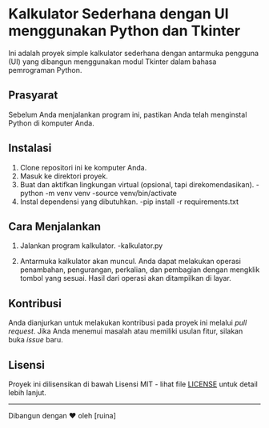 # Kalkulator Sederhana dengan UI menggunakan Python dan Tkinter

Ini adalah proyek simple kalkulator sederhana dengan antarmuka pengguna (UI) yang dibangun menggunakan modul Tkinter dalam bahasa pemrograman Python.

## Prasyarat

Sebelum Anda menjalankan program ini, pastikan Anda telah menginstal Python di komputer Anda.

## Instalasi

1. Clone repositori ini ke komputer Anda.
2. Masuk ke direktori proyek.  
3. Buat dan aktifkan lingkungan virtual (opsional, tapi direkomendasikan).
    -python -m venv venv
    -source venv/bin/activate
5. Instal dependensi yang dibutuhkan.
   -pip install -r requirements.txt


## Cara Menjalankan

1. Jalankan program kalkulator.
    -kalkulator.py

2. Antarmuka kalkulator akan muncul. Anda dapat melakukan operasi penambahan, pengurangan, perkalian, dan pembagian dengan mengklik tombol yang sesuai. Hasil dari operasi akan ditampilkan di layar.

## Kontribusi

Anda dianjurkan untuk melakukan kontribusi pada proyek ini melalui _pull request_. Jika Anda menemui masalah atau memiliki usulan fitur, silakan buka _issue_ baru.

## Lisensi

Proyek ini dilisensikan di bawah Lisensi MIT - lihat file [LICENSE](LICENSE) untuk detail lebih lanjut.

---
Dibangun dengan ❤️ oleh [ruina]



